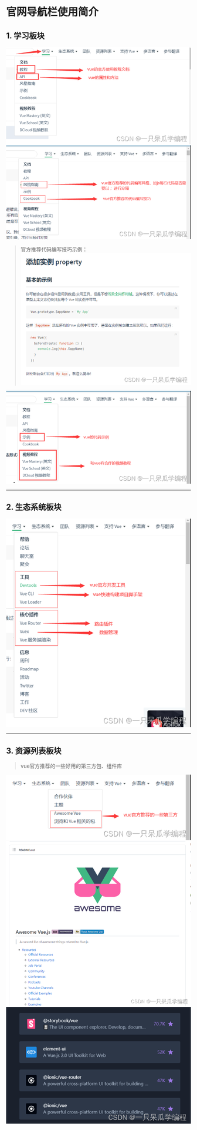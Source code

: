 # 官网导航栏使用简介

## 1. 学习板块

![请添加图片描述](./assets/02.官网导航栏使用简介/e897c09965ab42cc29a5db3fad503f4a-1737164522433-131.png)
![请添加图片描述](./assets/02.官网导航栏使用简介/eed65750158f5511c04d5a22c4b79bca-1737164522434-132.png)

> 官方推荐代码编写技巧示例：
> ![请添加图片描述](./assets/02.官网导航栏使用简介/f3b972c1264e2f216602c727001552c3-1737164522434-133.png)

![请添加图片描述](./assets/02.官网导航栏使用简介/a12951112de22fe52a316e8241f779a7-1737164522434-134.png)

------

## 2. 生态系统板块

![请添加图片描述](./assets/02.官网导航栏使用简介/879342627700e118e4410b04970a2ef8-1737164522434-135.png)

------

## 3. 资源列表板块

> vue官方推荐的一些好用的第三方包、组件库

![请添加图片描述](./assets/02.官网导航栏使用简介/83a33edb33a222fe23f26f6b344ab7ff-1737164522434-136.png)
![请添加图片描述](./assets/02.官网导航栏使用简介/073f6285292666c47e39a372b35534aa-1737164522434-137.png)
![请添加图片描述](./assets/02.官网导航栏使用简介/9b40728ac949582274faa57897664dc4-1737164522434-138.png)

